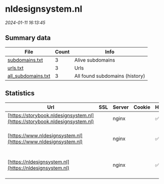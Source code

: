 # nldesignsystem.nl
*2024-01-11 16:13:45*
## Summary data


| File       | Count | Info |
|------------|-------|------|
|[subdomains.txt](/data/nldesignsystem.nl/subdomains.txt)|3|Alive subdomains|
|[urls.txt](/data/nldesignsystem.nl/urls.txt)|3|Urls|
|[all_subdomains.txt](/data/nldesignsystem.nl/all_subdomains.txt)|3|All found subdomains (history)|


## Statistics


| Url | SSL | Server | Cookie | HSTS | CSP | XFO | XXP | RP | Tech |Title |
|------------|-------|------|------|------|------|------|------|------|------|------|
|[https://storybook.nldesignsystem.nl](https://storybook.nldesignsystem.nl)| |nginx| |:white_check_mark: | | | | :white_check_mark: |HSTS Nginx Plesk|Storybook - NL D...|
|[https://www.nldesignsystem.nl](https://www.nldesignsystem.nl)| |nginx| |:white_check_mark: | | | | :white_check_mark: |Docusaurus:3.1.0 HSTS Nginx Plesk React Webpack|NL Design System...|
|[https://nldesignsystem.nl](https://nldesignsystem.nl)| |nginx| |:white_check_mark: | | | | :white_check_mark: |Docusaurus:3.1.0 HSTS Nginx Plesk React Webpack|NL Design System...|
